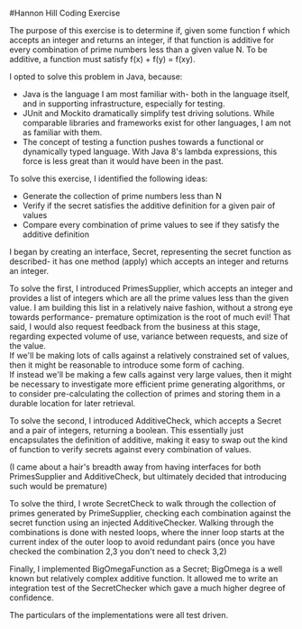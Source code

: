 #Hannon Hill Coding Exercise

The purpose of this exercise is to determine if, given some function f which accepts an integer and returns an integer, if that function is additive for every combination of prime numbers less than a given value N.
To be additive, a function must satisfy f(x) + f(y) = f(xy).

I opted to solve this problem in Java, because:
* Java is the language I am most familiar with- both in the language itself, and in supporting infrastructure, especially for testing.
* JUnit and Mockito dramatically simplify test driving solutions.  While comparable libraries and frameworks exist for other languages, I am not as familiar with them.
* The concept of testing a function pushes towards a functional or dynamically typed language.  With Java 8's lambda expressions, this force is less great than it would have been in the past.

To solve this exercise, I identified the following ideas:
* Generate the collection of prime numbers less than N
* Verify if the secret satisfies the additive definition for a given pair of values
* Compare every combination of prime values to see if they satisfy the additive definition

I began by creating an interface, Secret, representing the secret function as described- it has one method (apply) which accepts an integer and returns an integer.

To solve the first, I introduced PrimesSupplier, which accepts an integer and provides a list of integers which are all the prime values less than the given value.
I am building this list in a relatively naive fashion, without a strong eye towards performance- premature optimization is the root of much evil!  That said, I would also request feedback from the business at this stage, regarding expected volume of use, variance between requests, and size of the value.  
If we'll be making lots of calls against a relatively constrained set of values, then it might be reasonable to introduce some form of caching.  
If instead we'll be making a few calls against very large values, then it might be necessary to investigate more efficient prime generating algorithms, or to consider pre-calculating the collection of primes and storing them in a durable location for later retrieval.

To solve the second, I introduced AdditiveCheck, which accepts a Secret and a pair of integers, returning a boolean.
This essentially just encapsulates the definition of additive, making it easy to swap out the kind of function to verify secrets against every combination of values.

(I came about a hair's breadth away from having interfaces for both PrimesSupplier and AdditiveCheck, but ultimately decided that introducing such would be premature)

To solve the third, I wrote SecretCheck to walk through the collection of primes generated by PrimeSupplier, checking each combination against the secret function using an injected AdditiveChecker.
Walking through the combinations is done with nested loops, where the inner loop starts at the current index of the outer loop to avoid redundant pairs (once you have checked the combination 2,3 you don't need to check 3,2)

Finally, I implemented BigOmegaFunction as a Secret; BigOmega is a well known but relatively complex additive function.  It allowed me to write an integration test of the SecretChecker which gave a much higher degree of confidence.

The particulars of the implementations were all test driven.
